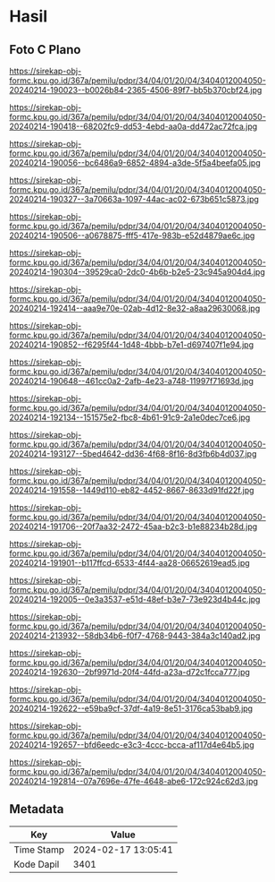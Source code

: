# Hasil

## Foto C Plano

https://sirekap-obj-formc.kpu.go.id/367a/pemilu/pdpr/34/04/01/20/04/3404012004050-20240214-190023--b0026b84-2365-4506-89f7-bb5b370cbf24.jpg

https://sirekap-obj-formc.kpu.go.id/367a/pemilu/pdpr/34/04/01/20/04/3404012004050-20240214-190418--68202fc9-dd53-4ebd-aa0a-dd472ac72fca.jpg

https://sirekap-obj-formc.kpu.go.id/367a/pemilu/pdpr/34/04/01/20/04/3404012004050-20240214-190056--bc6486a9-6852-4894-a3de-5f5a4beefa05.jpg

https://sirekap-obj-formc.kpu.go.id/367a/pemilu/pdpr/34/04/01/20/04/3404012004050-20240214-190327--3a70663a-1097-44ac-ac02-673b651c5873.jpg

https://sirekap-obj-formc.kpu.go.id/367a/pemilu/pdpr/34/04/01/20/04/3404012004050-20240214-190506--a0678875-fff5-417e-983b-e52d4879ae6c.jpg

https://sirekap-obj-formc.kpu.go.id/367a/pemilu/pdpr/34/04/01/20/04/3404012004050-20240214-190304--39529ca0-2dc0-4b6b-b2e5-23c945a904d4.jpg

https://sirekap-obj-formc.kpu.go.id/367a/pemilu/pdpr/34/04/01/20/04/3404012004050-20240214-192414--aaa9e70e-02ab-4d12-8e32-a8aa29630068.jpg

https://sirekap-obj-formc.kpu.go.id/367a/pemilu/pdpr/34/04/01/20/04/3404012004050-20240214-190852--f6295f44-1d48-4bbb-b7e1-d697407f1e94.jpg

https://sirekap-obj-formc.kpu.go.id/367a/pemilu/pdpr/34/04/01/20/04/3404012004050-20240214-190648--461cc0a2-2afb-4e23-a748-11997f71693d.jpg

https://sirekap-obj-formc.kpu.go.id/367a/pemilu/pdpr/34/04/01/20/04/3404012004050-20240214-192134--151575e2-fbc8-4b61-91c9-2a1e0dec7ce6.jpg

https://sirekap-obj-formc.kpu.go.id/367a/pemilu/pdpr/34/04/01/20/04/3404012004050-20240214-193127--5bed4642-dd36-4f68-8f16-8d3fb6b4d037.jpg

https://sirekap-obj-formc.kpu.go.id/367a/pemilu/pdpr/34/04/01/20/04/3404012004050-20240214-191558--1449d110-eb82-4452-8667-8633d91fd22f.jpg

https://sirekap-obj-formc.kpu.go.id/367a/pemilu/pdpr/34/04/01/20/04/3404012004050-20240214-191706--20f7aa32-2472-45aa-b2c3-b1e88234b28d.jpg

https://sirekap-obj-formc.kpu.go.id/367a/pemilu/pdpr/34/04/01/20/04/3404012004050-20240214-191901--b117ffcd-6533-4f44-aa28-06652619ead5.jpg

https://sirekap-obj-formc.kpu.go.id/367a/pemilu/pdpr/34/04/01/20/04/3404012004050-20240214-192005--0e3a3537-e51d-48ef-b3e7-73e923d4b44c.jpg

https://sirekap-obj-formc.kpu.go.id/367a/pemilu/pdpr/34/04/01/20/04/3404012004050-20240214-213932--58db34b6-f0f7-4768-9443-384a3c140ad2.jpg

https://sirekap-obj-formc.kpu.go.id/367a/pemilu/pdpr/34/04/01/20/04/3404012004050-20240214-192630--2bf9971d-20f4-44fd-a23a-d72c1fcca777.jpg

https://sirekap-obj-formc.kpu.go.id/367a/pemilu/pdpr/34/04/01/20/04/3404012004050-20240214-192622--e59ba9cf-37df-4a19-8e51-3176ca53bab9.jpg

https://sirekap-obj-formc.kpu.go.id/367a/pemilu/pdpr/34/04/01/20/04/3404012004050-20240214-192657--bfd6eedc-e3c3-4ccc-bcca-af117d4e64b5.jpg

https://sirekap-obj-formc.kpu.go.id/367a/pemilu/pdpr/34/04/01/20/04/3404012004050-20240214-192814--07a7696e-47fe-4648-abe6-172c924c62d3.jpg


## Metadata

| Key        | Value               |
| ---------- | ------------------- |
| Time Stamp | 2024-02-17 13:05:41 |
| Kode Dapil | 3401                |



